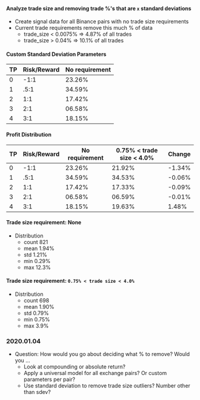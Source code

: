 
#### Analyze trade size and removing trade %'s that are `x` standard deviations
- Create signal data for all Binance pairs with no trade size requirements
- Current trade requirements remove this much % of data
  - trade_size < 0.0075%  =>  4.87% of all trades
  - trade_size > 0.04%    =>  10.1% of all trades


#### Custom Standard Deviation Parameters
|   TP    | Risk/Reward |   No requirement  |
|---------|-------------|-------------------|
|   0     |    -1:1     |      23.26%       |
|   1     |    .5:1     |      34.59%       |
|   2     |     1:1     |      17.42%       |
|   3     |     2:1     |      06.58%       |
|   4     |     3:1     |      18.15%       |









#### Profit Distribution
|   TP    | Risk/Reward |   No requirement  |   0.75% < trade size < 4.0%   |   Change   |
|---------|-------------|-------------------|-------------------------------|------------|
|   0     |    -1:1     |      23.26%       |            21.92%             |   -1.34%   |
|   1     |    .5:1     |      34.59%       |            34.53%             |   -0.06%   |
|   2     |     1:1     |      17.42%       |            17.33%             |   -0.09%   |
|   3     |     2:1     |      06.58%       |            06.59%             |   -0.01%   |
|   4     |     3:1     |      18.15%       |            19.63%             |   1.48%    |


#### Trade size requirement: None
- Distribution
  - count           821
  - mean          1.94%
  - std           1.21%
  - min           0.29%
  - max           12.3%

#### Trade size requirement:  `0.75% < trade size < 4.0%`
- Distribution
  - count      698
  - mean     1.90%
  - std      0.79%
  - min      0.75%
  - max       3.9%






### 2020.01.04
  - Question: How would you go about deciding what % to remove?  Would you ...
    - Look at compounding or absolute return?
    - Apply a universal model for all exchange pairs? Or custom parameters per pair?
    - Use standard deviation to remove trade size outliers?  Number other than sdev?
